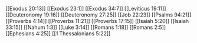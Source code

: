[[Exodus 20:13]]
[[Exodus 23:1]]
[[Exodus 34:7]]
[[Leviticus 19:11]]
[[Deuteronomy 19:16]]
[[Deuteronomy 27:25]]
[[Job 22:23]]
[[Psalms 94:21]]
[[Proverbs 4:14]]
[[Proverbs 11:21]]
[[Proverbs 17:15]]
[[Isaiah 5:20]]
[[Isaiah 33:15]]
[[Nahum 1:3]]
[[Luke 3:14]]
[[Romans 1:18]]
[[Romans 2:5]]
[[Ephesians 4:25]]
[[1 Thessalonians 5:22]]
